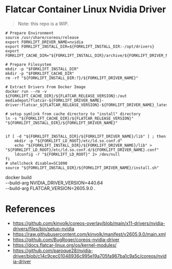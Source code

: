 # Flatcar Container Linux Nvidia Driver

> Note: this repo is a WIP.

```
# Prepare Environment
source /usr/share/coreos/release
export FORKLIFT_DRIVER_NAME=nvidia
export FORKLIFT_INSTALL_DIR=${FORKLIFT_INSTALL_DIR:-/opt/drivers}
export FORKLIFT_CACHE_DIR="${FORKLIFT_INSTALL_DIR}/archive/${FORKLIFT_DRIVER_NAME}"

# Prepare Filesystem
mkdir -p "$FORKLIFT_INSTALL_DIR"
mkdir -p "$FORKLIFT_CACHE_DIR"
rm -rf "${FORKLIFT_INSTALL_DIR:?}/${FORKLIFT_DRIVER_NAME}"

# Extract Drivers From Docker Image
docker run --rm -v ${FORKLIFT_CACHE_DIR}/${FLATCAR_RELEASE_VERSION}:/out mediadepot/flatcar-${FORKLIFT_DRIVER_NAME}-driver:flatcar_${FLATCAR_RELEASE_VERSION}-${FORKLIFT_DRIVER_NAME}_latest

# setup symlink from cache directory to "install" directory
ln -s "${FORKLIFT_CACHE_DIR}/${FLATCAR_RELEASE_VERSION}" "${FORKLIFT_INSTALL_DIR}/${FORKLIFT_DRIVER_NAME}"


if [ -d "${FORKLIFT_INSTALL_DIR}/${FORKLIFT_DRIVER_NAME}/lib" ] ; then
    mkdir -p "${FORKLIFT_LD_ROOT}/etc/ld.so.conf.d"
    echo "${FORKLIFT_INSTALL_DIR}/${FORKLIFT_DRIVER_NAME}/lib" > "${FORKLIFT_LD_ROOT}/etc/ld.so.conf.d/${FORKLIFT_DRIVER_NAME}.conf"
    ldconfig -r "${FORKLIFT_LD_ROOT}" 2> /dev/null
fi
# shellcheck disable=SC1090
source "${FORKLIFT_INSTALL_DIR}/${FORKLIFT_DRIVER_NAME}/install.sh"

```


docker build \
    --build-arg NVIDIA_DRIVER_VERSION=440.64 \
    --build-arg FLATCAR_VERSION=2605.9.0 .


# References

- https://github.com/kinvolk/coreos-overlay/blob/main/x11-drivers/nvidia-drivers/files/bin/setup-nvidia
- https://raw.githubusercontent.com/kinvolk/manifest/v2605.9.0/main.xml
- https://github.com/BugRoger/coreos-nvidia-driver
- https://docs.flatcar-linux.org/os/kernel-modules/
- https://github.com/paroque28/nvidia-driver/blob/c14c9cec01048936c995e19a705fa967ba1c9a5c/coreos/nvidia-driver





